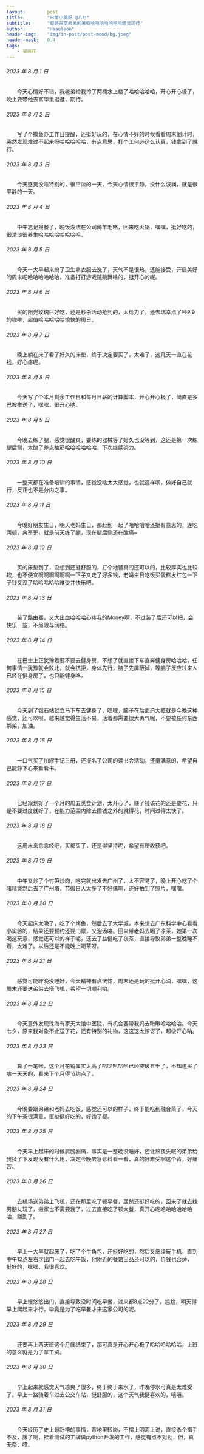 ```yaml
---
layout:        post
title:         "日常小美好 @八月"
subtitle:      "假装共享弟弟的暑假哈哈哈哈哈哈哈感觉还行"
author:        "Haauleon"
header-img:    "img/in-post/post-mood/bg.jpeg"
header-mask:   0.4
tags:
    - 星辰花
---
```


###### 2023 年 8 月 1 日
&emsp;&emsp;今天心情好不错，我老弟给我拎了两桶水上楼了哈哈哈哈哈，开心开心极了，晚上要带他去富华里逛逛，期待。

###### 2023 年 8 月 2 日
&emsp;&emsp;写了个摸鱼办工作日提醒，还挺好玩的，在心情不好的时候看看周末倒计时，突然发现难过不起来呀哈哈哈哈哈，有点意思，打个工何必这么认真，钱拿到了就行。

###### 2023 年 8 月 3 日
&emsp;&emsp;今天感觉没啥特别的，很平淡的一天，今天心情很平静，没什么波澜，就是很平静的一天。

###### 2023 年 8 月 4 日
&emsp;&emsp;中午忘记报餐了，晚饭没法在公司薅羊毛咯，回来吃火锅，嘿嘿，挺好吃的，很清淡很养生哈哈哈哈哈哈哈哈。

###### 2023 年 8 月 5 日
&emsp;&emsp;今天一大早起来搞了卫生拿衣服去洗了，天气不是很热，还能接受，开启美好的周末吧哈哈哈哈哈哈，准备打打游戏跳跳舞啥的，挺开心的呢。

###### 2023 年 8 月 6 日
&emsp;&emsp;买的阳光玫瑰巨好吃，还是秒杀活动抢到的，太给力了，还去瑞幸点了杯9.9的咖啡，超值哈哈哈哈哈愉快的周日。

###### 2023 年 8 月 7 日
&emsp;&emsp;晚上躺在床了看了好久的床垫，终于决定要买了，太难了，这几天一直在花钱，好心疼呢。

###### 2023 年 8 月 8 日
&emsp;&emsp;今天写了个本月剩余工作日和每月日薪的计算脚本，开心开心极了，简直是多巴胺推送了，嘿嘿，很开心呐。

###### 2023 年 8 月 9 日
&emsp;&emsp;今晚去练了腿，感觉很酸爽，要练的器械等了好久也没等到，这还是第一次练腿后侧，太酸了差点抽筋哈哈哈哈哈哈，下次继续努力。

###### 2023 年 8 月 10 日
&emsp;&emsp;一整天都在准备培训的事情，感觉没啥太大感觉，也就这样呗，做好自己就行，反正也不是分内之事。

###### 2023 年 8 月 11 日
&emsp;&emsp;今晚好朋友生日，明天老妈生日，都赶到一起了哈哈哈哈还挺有意思的，连吃两顿，爽歪歪，就是前天练了腿，现在腿后侧还在酸痛~

###### 2023 年 8 月 12 日
&emsp;&emsp;买的床垫到了，没想到还挺舒服的，打个地铺真的还可以的，比较厚实也比较软，也不便宜啊啊啊啊啊啊一下子又走了好多钱，老妈生日吃饭买蛋糕发红包一下子钱又没了哈哈哈哈哈难受并快乐吧。

###### 2023 年 8 月 13 日
&emsp;&emsp;装了路由器，又大出血哈哈哈心疼我的Money啊，不过装了后还可以把，会快乐一些，不局限与网络。

###### 2023 年 8 月 14 日
&emsp;&emsp;在巴士上正犹豫着要不要去健身房，不想了就直接下车直奔健身房哈哈哈，任何事情一犹豫就会败北，就会抗拒，身体先行，脑子先屏蔽掉，等脑子反应过来人已经在健身房了，也只能健身咯。

###### 2023 年 8 月 15 日
&emsp;&emsp;今天到了银石站就立马下车去健身了，嘿嘿，脑子在后面追大概就是今晚这种感觉，还可以呗。越来越觉得生活不易，活着都需要很大勇气呢，不要被任何东西绑架，加油。

###### 2023 年 8 月 16 日
&emsp;&emsp;一口气买了加繆手记三册，还报名了公司的读书会活动，还挺满意的，希望自己能静下心来看看书。

###### 2023 年 8 月 17 日
&emsp;&emsp;已经规划好了一个月的周五觅食计划，太开心了，赚了钱该花的还是要花，只是不要过度就好了，在能力范围内除去攒钱之外的就得花，时间过得太快了。

###### 2023 年 8 月 18 日
&emsp;&emsp;这周末来念念经吧，买都买了，还是得坚持呢，希望有所收获吧。

###### 2023 年 8 月 19 日
&emsp;&emsp;中午又炒了个竹笋炒肉，吃完就出发去广州了，太不容易了，晚上开心吃了个啫啫煲然后去了广州塔，节假日人太多了不好搞啊，还好拍到了照片，嘿嘿。

###### 2023 年 8 月 20 日
&emsp;&emsp;今天起床太晚了，吃了个烤鱼，然后去了大学城，本来想去广东科学中心看看小实验的，结果还要预约还要门票，又泡汤咯。回来带老妈去喝了凉茶，她第一次喝这玩意，感觉还可以的样子呢，还去了益健吃了夜茶，直接导致弟弟一整晚睡不着，太难了。以后还是不能晚上喝茶呀。

###### 2023 年 8 月 21 日
&emsp;&emsp;感觉可能昨晚没睡好，今天精神有点恍惚，周末还是玩的挺开心滴，嘿嘿，这周末还要送弟弟去搭飞机，希望一切顺利哟。

###### 2023 年 8 月 22 日
&emsp;&emsp;今天意外发现珠海有家天大馆中医院，有机会要带我妈去瞅瞅哈哈哈哈。今天七夕，原来我对象不止送了花，还有特别的礼物，这这这太惊讶了，超级开心呐。

###### 2023 年 8 月 23 日
&emsp;&emsp;算了一笔账，这个月花销属实太高了哈哈哈哈哈已经突破五千了，不知道买了啥一天天的，看来下个月得节约点了。

###### 2023 年 8 月 24 日
&emsp;&emsp;今晚要跟弟弟和老妈去吃饭，感觉还可以的样子，终于能吃到融合菜了，今天的下午茶很满意，蛋挞挺好吃的，好饱了都。

###### 2023 年 8 月 25 日
&emsp;&emsp;今天早上起床的时候肩膀剧痛，事实是一整晚没睡好，还让熬夜失眠的弟弟给我揉了下发现没有什么用，决定今晚去急诊科看一看，真的好难受啊这个背，好痛苦。

###### 2023 年 8 月 26 日
&emsp;&emsp;去机场送弟弟上飞机，还在那里吃了顿早餐，居然还挺好吃的，回来了就去找男朋友玩了，搬家也不需要我了，过去直接吃了顿大餐，真开心呢哈哈哈哈哈哈哈，赚到了。

###### 2023 年 8 月 27 日
&emsp;&emsp;早上一大早就起床了，吃了个牛角包，还挺好吃的，然后又继续玩手机，直到中午12点左右才出门一起去吃午饭，他附近的餐馆出品还可以的，价钱也合适，挺好的，嘿嘿，我很喜欢。

###### 2023 年 8 月 28 日
&emsp;&emsp;早上慢悠悠出门，直接导致没时间吃早餐，过来都8点22分了，尴尬，明天得早上爬起来才行，毕竟是为了吃早餐才来这家公司的呢。

###### 2023 年 8 月 29 日
&emsp;&emsp;还要再上两天班这个月就结束了，那可真是开心开心极了哈哈哈哈哈哈，上班的意义就是为了拿工资。

###### 2023 年 8 月 30 日
&emsp;&emsp;早上起来就感觉天气凉爽了很多，终于终于来水了，昨晚停水可真是太难受了。早上一路骑着车过去公交车站，挺舒服的，这个天气我挺喜欢的，嘻嘻。

###### 2023 年 8 月 31 日
&emsp;&emsp;今天经历了史上最卧槽的事情，背地里转岗，不摆上明面上说，直接杀个措手不及，服了啊，挂着测试的工牌做python开发的工作，感觉有点不对劲，但，真无奈，哎。